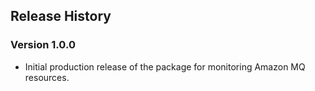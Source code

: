 ## Release History

### Version 1.0.0

* Initial production release of the package for monitoring Amazon MQ resources.